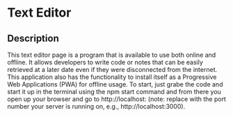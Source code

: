 # Text Editor

## Description
This text editor page is a program that is available to use both online and offline. It allows developers to write code or notes that can be easily retrieved at a later date even if they were disconnected from the internet. This application also has the functionality to install itself as a Progressive Web Applications (PWA) for offline usage. To start, just grabe the code and start it up in the terminal using the npm start command and from there you open up your browser and go to http://localhost:<PORT>  (note: replace <PORT> with the port number your server is running on, e.g., http://localhost:3000).